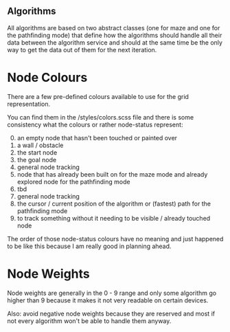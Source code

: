## Algorithms

All algorithms are based on two abstract classes (one for maze and one for the pathfinding mode)
that define how the algorithms should handle all their data between the algorithm service and should
at the same time be the only way to get the data out of them for the next iteration.

# Node Colours

There are a few pre-defined colours available to use for the grid representation.

You can find them in the /styles/colors.scss file and there is some consistency what the colours or rather node-status represent:

0. an empty node that hasn't been touched or painted over
1. a wall / obstacle
2. the start node
3. the goal node
4. general node tracking
5. node that has already been built on for the maze mode and already explored node for the pathfinding mode
6. tbd
7. general node tracking
8. the cursor / current position of the algorithm or (fastest) path for the pathfinding mode
9. to track something without it needing to be visible / already touched node

The order of those node-status colours have no meaning and just happened to be like this
because I am really good in planning ahead.

# Node Weights

Node weights are generally in the 0 - 9 range and only
some algorithm go higher than 9 because it makes it
not very readable on certain devices.

Also: avoid negative node weights because they are reserved and most if not every algorithm won't be able to handle them anyway.
